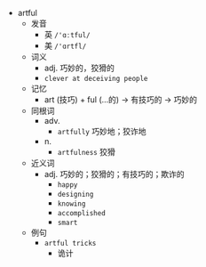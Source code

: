 - artful
  - 发音
    - 英 `/'ɑːtful/`
    - 美 `/'ɑrtfl/`
  - 词义
    - adj. 巧妙的，狡猾的
    - `clever at deceiving people`
  - 记忆
    - art (技巧) + ful (…的) → 有技巧的 → 巧妙的
  - 同根词
    - adv.
      - `artfully` 巧妙地；狡诈地
    - n.
      - `artfulness` 狡猾
  - 近义词
    - adj. 巧妙的；狡猾的；有技巧的；欺诈的
      - `happy`
      - `designing`
      - `knowing`
      - `accomplished`
      - `smart`
  - 例句
    - `artful tricks`
      - 诡计

